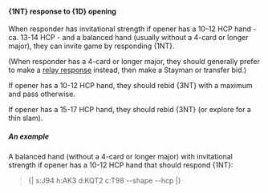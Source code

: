 #### <a name="1NT_response_to_1D_opening"> {1NT} response to {1D} opening

When responder has invitational strength if opener has a 10-12 HCP hand - ca. 13-14 HCP - and a balanced hand (usually without a 4-card or longer major), they can invite game by responding {1NT}.

(When responder has a 4-card or longer major, they should generally prefer to make a [relay response](#Relay_response_to_1D_opening) instead, then make a Stayman or transfer bid.)

If opener has a 10-12 HCP hand, they should rebid {3NT} with a maximum and pass otherwise.

If opener has a 15-17 HCP hand, they should rebid {3NT} (or explore for a thin slam).

##### An example

A balanced hand (without a 4-card or longer major) with invitational strength if opener has a 10-12 HCP hand that should respond {1NT}:

> {| s:J94 h:AK3 d:KQT2 c:T98 --shape --hcp |}

